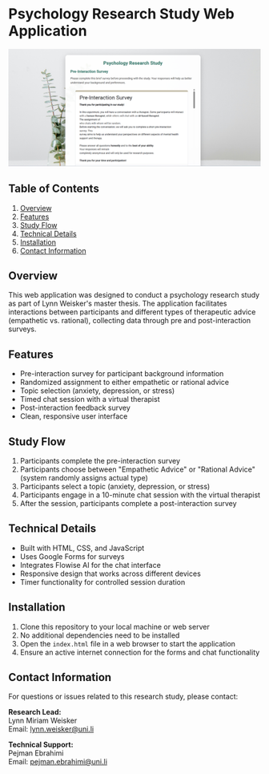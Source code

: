 # Psychology Research Study Web Application

![Psychology Research Study UI](IMG_GH/ui.png)

## Table of Contents
1. [Overview](#overview)
2. [Features](#features)
3. [Study Flow](#study-flow)
4. [Technical Details](#technical-details)
5. [Installation](#installation)
6. [Contact Information](#contact-information)

## Overview
This web application was designed to conduct a psychology research study as part of Lynn Weisker's master thesis. The application facilitates interactions between participants and different types of therapeutic advice (empathetic vs. rational), collecting data through pre and post-interaction surveys.

## Features
- Pre-interaction survey for participant background information
- Randomized assignment to either empathetic or rational advice
- Topic selection (anxiety, depression, or stress)
- Timed chat session with a virtual therapist
- Post-interaction feedback survey
- Clean, responsive user interface

## Study Flow
1. Participants complete the pre-interaction survey
2. Participants choose between "Empathetic Advice" or "Rational Advice" (system randomly assigns actual type)
3. Participants select a topic (anxiety, depression, or stress)
4. Participants engage in a 10-minute chat session with the virtual therapist
5. After the session, participants complete a post-interaction survey

## Technical Details
- Built with HTML, CSS, and JavaScript
- Uses Google Forms for surveys
- Integrates Flowise AI for the chat interface
- Responsive design that works across different devices
- Timer functionality for controlled session duration

## Installation
1. Clone this repository to your local machine or web server
2. No additional dependencies need to be installed
3. Open the `index.html` file in a web browser to start the application
4. Ensure an active internet connection for the forms and chat functionality

## Contact Information
For questions or issues related to this research study, please contact:

**Research Lead:**  
Lynn Miriam Weisker  
Email: lynn.weisker@uni.li

**Technical Support:**  
Pejman Ebrahimi  
Email: pejman.ebrahimi@uni.li
